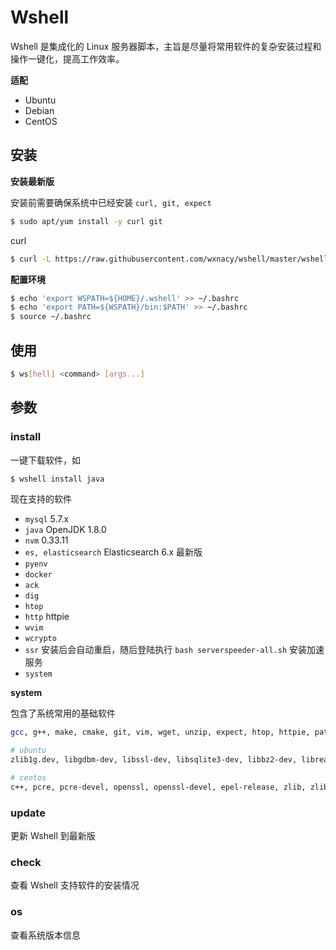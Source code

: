 # Wshell

Wshell 是集成化的 Linux 服务器脚本，主旨是尽量将常用软件的复杂安装过程和操作一键化，提高工作效率。

**适配**
- Ubuntu
- Debian
- CentOS


## 安装

**安装最新版**

安装前需要确保系统中已经安装 `curl, git, expect`

```bash
$ sudo apt/yum install -y curl git
```

curl

```bash
$ curl -L https://raw.githubusercontent.com/wxnacy/wshell/master/wshell-installer | bash
```

<!-- wget -->
<!-- ```bash -->
<!-- $ wget -qO- https://raw.githubusercontent.com/wxnacy/wshell/master/install | bash -->
<!-- ``` -->

<!-- **安装指定版本** -->
<!-- ```bash -->
<!-- $ curl -L https://raw.githubusercontent.com/wxnacy/wshell/${tag_name}/install | bash -->
<!-- ``` -->

**配置环境**

<!-- ```bash -->
<!-- $ vim ~/.bashrc -->
<!-- ``` -->

```bash
$ echo 'export WSPATH=${HOME}/.wshell' >> ~/.bashrc
$ echo 'export PATH=${WSPATH}/bin:$PATH' >> ~/.bashrc
$ source ~/.bashrc
```
<!-- export PATH="${HOME}/.wshell/bin:$PATH" -->
<!-- . ${HOME}/.wshell/bin/conf/.bash_profile -->

<!-- ```bash -->
<!-- $ source ~/.bashrc -->
<!-- ``` -->

## 使用

```bash
$ ws[hell] <command> [args...]
```

## 参数
### install

一键下载软件，如

```bash
$ wshell install java
```

现在支持的软件

- `mysql` 5.7.x
- `java` OpenJDK 1.8.0
- `nvm` 0.33.11
- `es, elasticsearch` Elasticsearch 6.x 最新版
- `pyenv`
- `docker`
- `ack`
- `dig`
- `htop`
- `http` httpie
- `wvim`
- `wcrypto`
- `ssr` 安装后会自动重启，随后登陆执行 `bash serverspeeder-all.sh` 安装加速服务
- `system`

**system**

包含了系统常用的基础软件

```bash
gcc, g++, make, cmake, git, vim, wget, unzip, expect, htop, httpie, patch, ack, dig

# ubuntu
zlib1g.dev, libgdbm-dev, libssl-dev, libsqlite3-dev, libbz2-dev, libreadline-dev

# centos
c++, pcre, pcre-devel, openssl, openssl-devel, epel-release, zlib, zlib-devel, readline, readline-devel, readline-static, openssl-static, sqlite-devel, bzip2-devel, bzip2-libs
```

### update

更新 Wshell 到最新版

### check

查看 Wshell 支持软件的安装情况

### os

查看系统版本信息
